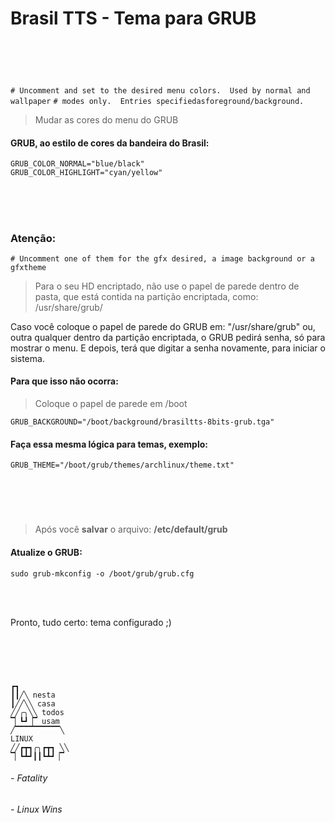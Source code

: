 # Brasil TTS - Tema para GRUB

<br></br>

#
`# Uncomment and set to the desired menu colors.  Used by normal and wallpaper`
`# modes only.  Entries specifiedasforeground/background.`

> Mudar as cores do menu do GRUB

#### GRUB, ao estilo de cores da bandeira do **Brasil:**

````
GRUB_COLOR_NORMAL="blue/black"
GRUB_COLOR_HIGHLIGHT="cyan/yellow"
````

<br></br>

#
### Atenção:

`# Uncomment one of them for the gfx desired, a image background or a gfxtheme`

 > Para o seu HD encriptado, não use o papel de parede dentro de pasta, que está contida na partição encriptada, como: /usr/share/grub/
 
 Caso você coloque o papel de parede do GRUB em: "/usr/share/grub" ou, outra qualquer dentro da partição encriptada, o GRUB pedirá senha, só para mostrar o menu. E depois, terá que digitar a senha novamente, para iniciar o sistema.
 
 #### Para que isso não ocorra:
 
 > Coloque o papel de parede em /boot

    GRUB_BACKGROUND="/boot/background/brasiltts-8bits-grub.tga"

#### Faça essa mesma lógica para temas, exemplo:

    GRUB_THEME="/boot/grub/themes/archlinux/theme.txt"


<br></br>

#
> Após você **salvar** o arquivo: **/etc/default/grub**

#### Atualize o GRUB:

    sudo grub-mkconfig -o /boot/grub/grub.cfg

<br></br>

Pronto, tudo certo: tema configurado ;)
#

<br></br>

```
┏┓
┃┃╱╲ nesta
┃╱╱╲╲ casa
╱╱╭╮╲╲ todos
▔▏┗┛▕▔ usam
╱▔▔▔▔▔▔▔▔▔▔╲
LINUX
╱╱┏┳┓╭╮┏┳┓ ╲╲
▔▏┗┻┛┃┃┗┻┛▕▔
```

###### - Fatality
###### - Linux Wins








